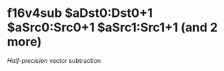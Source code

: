 # f16v4sub $aDst0:Dst0+1 $aSrc0:Src0+1 $aSrc1:Src1+1 (and 2 more)

*Half-precision* vector subtraction
